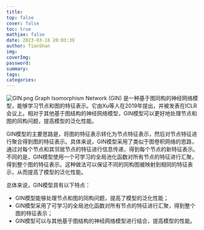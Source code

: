 ```yaml
---
title:
top: false
cover: false
toc: true
mathjax: false
date: 2023-03-18 20:03:39
author: TianShan
img:
coverImg:
password:
summary:
tags:
categories:
---
```


![GIN.png](https://blog95.oss-cn-beijing.aliyuncs.com/CNN/GIN.png)
Graph Isomorphism Network (GIN) 是一种基于图同构的神经网络模型，能够学习节点和图的特征表示。它由Xu等人在2019年提出，并被发表在ICLR会议上。相对于其他基于图结构的神经网络模型，GIN模型可以更好地处理节点和图的同构问题，提高模型的泛化性能。

GIN模型的主要思路是，将图的特征表示转化为节点特征表示，然后对节点特征进行聚合得到图的特征表示。具体来说，GIN模型采用了类似于图卷积网络的思路，通过对每个节点和其邻居节点的特征进行信息传递，得到每个节点的新特征表示。不同的是，GIN模型使用一个可学习的全局池化函数对所有节点的特征进行汇聚，得到整个图的特征表示。这种做法可以保证不同的同构图被映射到相同的特征表示，从而提高了模型的泛化性能。

总体来说，GIN模型具有以下特点：

-   GIN模型能够处理节点和图的同构问题，提高了模型的泛化性能；
-   GIN模型采用了可学习的全局池化函数对所有节点的特征进行汇聚，得到整个图的特征表示；
-   GIN模型可以与其他基于图结构的神经网络模型进行结合，提高模型的性能。